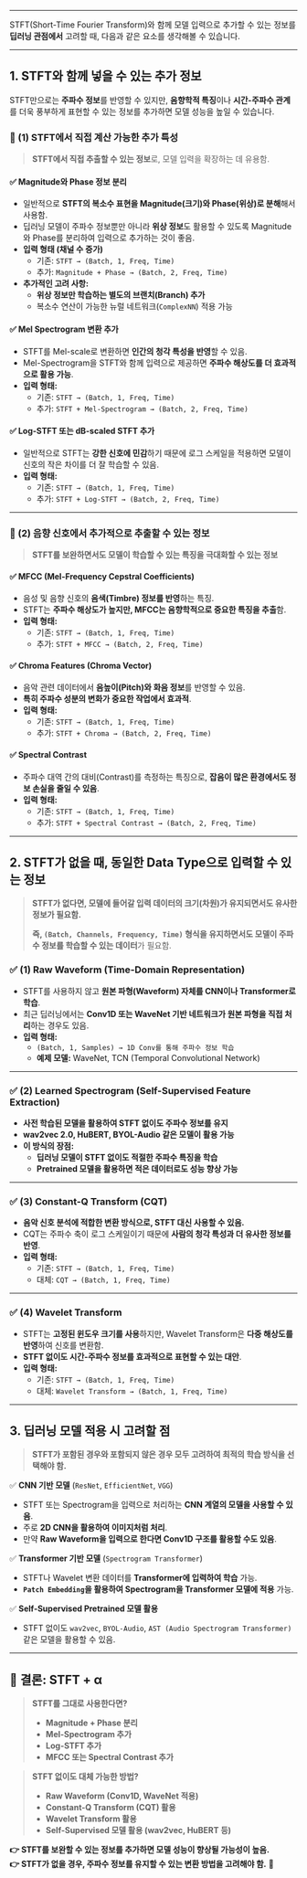 
---
STFT(Short-Time Fourier Transform)와 함께 모델 입력으로 추가할 수 있는 정보를 **딥러닝 관점에서** 고려할 때, 다음과 같은 요소를 생각해볼 수 있습니다.  

---

## **1. STFT와 함께 넣을 수 있는 추가 정보**  

STFT만으로는 **주파수 정보**를 반영할 수 있지만, **음향학적 특징**이나 **시간-주파수 관계**를 더욱 풍부하게 표현할 수 있는 정보를 추가하면 모델 성능을 높일 수 있습니다.  

### **📌 (1) STFT에서 직접 계산 가능한 추가 특성**  
> **STFT에서 직접 추출할 수 있는 정보**로, 모델 입력을 확장하는 데 유용함.  

#### ✅ **Magnitude와 Phase 정보 분리**  
- 일반적으로 **STFT의 복소수 표현을 Magnitude(크기)와 Phase(위상)로 분해**해서 사용함.  
- 딥러닝 모델이 주파수 정보뿐만 아니라 **위상 정보**도 활용할 수 있도록 Magnitude와 Phase를 분리하여 입력으로 추가하는 것이 좋음.  
- **입력 형태 (채널 수 증가)**  
  - 기존: `STFT → (Batch, 1, Freq, Time)`  
  - 추가: `Magnitude + Phase → (Batch, 2, Freq, Time)`  
- **추가적인 고려 사항:**  
  - **위상 정보만 학습하는 별도의 브랜치(Branch) 추가**  
  - 복소수 연산이 가능한 뉴럴 네트워크(`ComplexNN`) 적용 가능  

#### ✅ **Mel Spectrogram 변환 추가**  
- STFT를 Mel-scale로 변환하면 **인간의 청각 특성을 반영**할 수 있음.  
- Mel-Spectrogram을 STFT와 함께 입력으로 제공하면 **주파수 해상도를 더 효과적으로 활용 가능**.  
- **입력 형태:**  
  - 기존: `STFT → (Batch, 1, Freq, Time)`  
  - 추가: `STFT + Mel-Spectrogram → (Batch, 2, Freq, Time)`

#### ✅ **Log-STFT 또는 dB-scaled STFT 추가**  
- 일반적으로 STFT는 **강한 신호에 민감**하기 때문에 로그 스케일을 적용하면 모델이 신호의 작은 차이를 더 잘 학습할 수 있음.  
- **입력 형태:**  
  - 기존: `STFT → (Batch, 1, Freq, Time)`  
  - 추가: `STFT + Log-STFT → (Batch, 2, Freq, Time)`

---

### **📌 (2) 음향 신호에서 추가적으로 추출할 수 있는 정보**  
> **STFT를 보완하면서도 모델이 학습할 수 있는 특징을 극대화할 수 있는 정보**  

#### ✅ **MFCC (Mel-Frequency Cepstral Coefficients)**  
- 음성 및 음향 신호의 **음색(Timbre) 정보를 반영**하는 특징.  
- STFT는 **주파수 해상도가 높지만, MFCC는 음향학적으로 중요한 특징을 추출**함.  
- **입력 형태:**  
  - 기존: `STFT → (Batch, 1, Freq, Time)`  
  - 추가: `STFT + MFCC → (Batch, 2, Freq, Time)`

#### ✅ **Chroma Features (Chroma Vector)**  
- 음악 관련 데이터에서 **음높이(Pitch)와 화음 정보**를 반영할 수 있음.  
- **특히 주파수 성분의 변화가 중요한 작업에서 효과적**.  
- **입력 형태:**  
  - 기존: `STFT → (Batch, 1, Freq, Time)`  
  - 추가: `STFT + Chroma → (Batch, 2, Freq, Time)`

#### ✅ **Spectral Contrast**  
- 주파수 대역 간의 대비(Contrast)를 측정하는 특징으로, **잡음이 많은 환경에서도 정보 손실을 줄일 수 있음**.  
- **입력 형태:**  
  - 기존: `STFT → (Batch, 1, Freq, Time)`  
  - 추가: `STFT + Spectral Contrast → (Batch, 2, Freq, Time)`

---

## **2. STFT가 없을 때, 동일한 Data Type으로 입력할 수 있는 정보**
> **STFT가 없다면, 모델에 들어갈 입력 데이터의 크기(차원)가 유지되면서도 유사한 정보가 필요함.**  
>  
> **즉, `(Batch, Channels, Frequency, Time)` 형식을 유지하면서도 모델이 주파수 정보를 학습할 수 있는 데이터**가 필요함.  

### ✅ **(1) Raw Waveform (Time-Domain Representation)**
- STFT를 사용하지 않고 **원본 파형(Waveform) 자체를 CNN이나 Transformer로 학습**.  
- 최근 딥러닝에서는 **Conv1D 또는 WaveNet 기반 네트워크가 원본 파형을 직접 처리**하는 경우도 있음.  
- **입력 형태:**  
  - `(Batch, 1, Samples) → 1D Conv를 통해 주파수 정보 학습`  
  - **예제 모델:** WaveNet, TCN (Temporal Convolutional Network)  

---

### ✅ **(2) Learned Spectrogram (Self-Supervised Feature Extraction)**
- **사전 학습된 모델을 활용하여 STFT 없이도 주파수 정보를 유지**  
- **wav2vec 2.0, HuBERT, BYOL-Audio 같은 모델이 활용 가능**  
- **이 방식의 장점:**  
  - **딥러닝 모델이 STFT 없이도 적절한 주파수 특징을 학습**  
  - **Pretrained 모델을 활용하면 적은 데이터로도 성능 향상 가능**  

---

### ✅ **(3) Constant-Q Transform (CQT)**
- **음악 신호 분석에 적합한 변환 방식으로, STFT 대신 사용할 수 있음.**  
- CQT는 주파수 축이 로그 스케일이기 때문에 **사람의 청각 특성과 더 유사한 정보를 반영**.  
- **입력 형태:**  
  - 기존: `STFT → (Batch, 1, Freq, Time)`  
  - 대체: `CQT → (Batch, 1, Freq, Time)`  

---

### ✅ **(4) Wavelet Transform**
- STFT는 **고정된 윈도우 크기를 사용**하지만, Wavelet Transform은 **다중 해상도를 반영**하여 신호를 변환함.  
- **STFT 없이도 시간-주파수 정보를 효과적으로 표현할 수 있는 대안**.  
- **입력 형태:**  
  - 기존: `STFT → (Batch, 1, Freq, Time)`  
  - 대체: `Wavelet Transform → (Batch, 1, Freq, Time)`

---

## **3. 딥러닝 모델 적용 시 고려할 점**  
> **STFT가 포함된 경우와 포함되지 않은 경우 모두 고려하여 최적의 학습 방식을 선택해야 함.**  

✅ **CNN 기반 모델** (`ResNet`, `EfficientNet`, `VGG`)  
- STFT 또는 Spectrogram을 입력으로 처리하는 **CNN 계열의 모델을 사용할 수 있음**.  
- 주로 **2D CNN을 활용하여 이미지처럼 처리**.  
- 만약 **Raw Waveform을 입력으로 한다면 Conv1D 구조를 활용할 수도 있음**.  

✅ **Transformer 기반 모델** (`Spectrogram Transformer`)  
- STFT나 Wavelet 변환 데이터를 **Transformer에 입력하여 학습** 가능.  
- **`Patch Embedding`을 활용하여 Spectrogram을 Transformer 모델에 적용** 가능.  

✅ **Self-Supervised Pretrained 모델 활용**  
- STFT 없이도 `wav2vec`, `BYOL-Audio`, `AST (Audio Spectrogram Transformer)` 같은 모델을 활용할 수 있음.  

---

## **📌 결론: STFT + α**
> **STFT를 그대로 사용한다면?**  
> - **Magnitude + Phase 분리**  
> - **Mel-Spectrogram 추가**  
> - **Log-STFT 추가**  
> - **MFCC 또는 Spectral Contrast 추가**  

> **STFT 없이도 대체 가능한 방법?**  
> - **Raw Waveform (Conv1D, WaveNet 적용)**  
> - **Constant-Q Transform (CQT) 활용**  
> - **Wavelet Transform 활용**  
> - **Self-Supervised 모델 활용 (wav2vec, HuBERT 등)**  

**👉 STFT를 보완할 수 있는 정보를 추가하면 모델 성능이 향상될 가능성이 높음.**  
**👉 STFT가 없을 경우, 주파수 정보를 유지할 수 있는 변환 방법을 고려해야 함.** 🚀